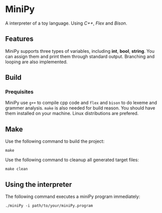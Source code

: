 # MiniPy
A interpreter of a toy language. Using *C++*, *Flex* and *Bison*.

## Features
MiniPy supports three types of variables, including **int**, **bool**, **string**. You can assign them and print them through standard output.
Branching and looping are also implemented.

## Build

### Prequisites

MiniPy use `g++` to compile cpp code and `flex` and `bison` to do lexeme and grammer analysis. `make` is also needed for build reason. You should have them installed on your machine. Linux distributions are prefered.

## Make

Use the following command to build the project:
```
make
```
Use the following command to cleanup all generated target files:
```
make clean
```

## Using the interpreter
The following command executes a miniPy program immediately:
```
./miniPy -i path/to/your/miniPy.program
```